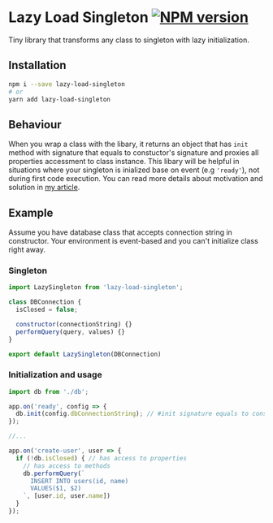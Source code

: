 # Lazy Load Singleton [![NPM version](https://badge.fury.io/js/lazy-load-singleton.png)](https://www.npmjs.com/package/lazy-load-singleton)

Tiny library that transforms any class to singleton with lazy initialization.

## Installation
```bash
npm i --save lazy-load-singleton
# or
yarn add lazy-load-singleton
```

## Behaviour
When you wrap a class with the libary, it returns an object that has `init` method with signature that equals to constuctor's signature and proxies all properties accessment to class instance.
This libary will be helpful in situations where your singleton is inialized base on event (e.g `'ready'`), not during first code execution.
You can read more details about motivation and solution in [my article](https://medium.com/@sergeistralenia/non-standard-singleton-with-true-lazy-intialization-in-javascript-3aeeb309de1f).

## Example
Assume you have database class that accepts connection string in constructor. Your environment is event-based and you can't initialize class right away.

### Singleton
```js
import LazySingleton from 'lazy-load-singleton';

class DBConnection {
  isClosed = false;

  constructor(connectionString) {}
  performQuery(query, values) {}
}

export default LazySingleton(DBConnection)
```

### Initialization and usage
```js
import db from './db';

app.on('ready', config => {
  db.init(config.dbConnectionString); // #init signature equals to constructor signature
});

//...

app.on('create-user', user => {
  if (!db.isClosed) { // has access to properties
    // has access to methods
    db.performQuery(` 
      INSERT INTO users(id, name)
      VALUES($1, $2)
    `, [user.id, user.name])
  }
});
```